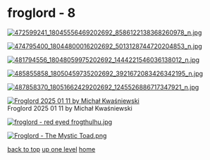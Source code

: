 # froglord - 8
[![472599241_18045556469202692_8586122138368260978_n.jpg](/mobile/music/froglord/472599241_18045556469202692_8586122138368260978_n.jpg "472599241_18045556469202692_8586122138368260978_n.jpg")](https://raw.githubusercontent.com/buckmanc/wallpapers/main/mobile/music/froglord/472599241_18045556469202692_8586122138368260978_n.jpg)

[![474795400_18044800016202692_5013128744720204853_n.jpg](/mobile/music/froglord/474795400_18044800016202692_5013128744720204853_n.jpg "474795400_18044800016202692_5013128744720204853_n.jpg")](https://raw.githubusercontent.com/buckmanc/wallpapers/main/mobile/music/froglord/474795400_18044800016202692_5013128744720204853_n.jpg)

[![481794556_18048059975202692_1444221546036138012_n.jpg](/mobile/music/froglord/481794556_18048059975202692_1444221546036138012_n.jpg "481794556_18048059975202692_1444221546036138012_n.jpg")](https://raw.githubusercontent.com/buckmanc/wallpapers/main/mobile/music/froglord/481794556_18048059975202692_1444221546036138012_n.jpg)

[![485855858_18050459735202692_3921672083426342195_n.jpg](/mobile/music/froglord/485855858_18050459735202692_3921672083426342195_n.jpg "485855858_18050459735202692_3921672083426342195_n.jpg")](https://raw.githubusercontent.com/buckmanc/wallpapers/main/mobile/music/froglord/485855858_18050459735202692_3921672083426342195_n.jpg)

[![487858370_18051662429202692_1245526886717347921_n.jpg](/mobile/music/froglord/487858370_18051662429202692_1245526886717347921_n.jpg "487858370_18051662429202692_1245526886717347921_n.jpg")](https://raw.githubusercontent.com/buckmanc/wallpapers/main/mobile/music/froglord/487858370_18051662429202692_1245526886717347921_n.jpg)

[![Froglord 2025 01 11 by Michał Kwaśniewski](/mobile/music/froglord/froglord_2025-01-11_by_michał_kwaśniewski.jpg "Froglord 2025 01 11 by Michał Kwaśniewski")](https://raw.githubusercontent.com/buckmanc/wallpapers/main/mobile/music/froglord/froglord_2025-01-11_by_michał_kwaśniewski.jpg)\
Froglord 2025 01 11 by Michał Kwaśniewski

[![froglord - red eyed frogthulhu.jpg](/mobile/music/froglord/froglord%20-%20red%20eyed%20frogthulhu.jpg "froglord - red eyed frogthulhu.jpg")](https://raw.githubusercontent.com/buckmanc/wallpapers/main/mobile/music/froglord/froglord%20-%20red%20eyed%20frogthulhu.jpg)

[![Froglord - The Mystic Toad.png](/mobile/music/froglord/Froglord%20-%20The%20Mystic%20Toad.png "Froglord - The Mystic Toad.png")](https://raw.githubusercontent.com/buckmanc/wallpapers/main/mobile/music/froglord/Froglord%20-%20The%20Mystic%20Toad.png)



[back to top](#)
[up one level](/mobile/music/README.MD)
[home](/)
